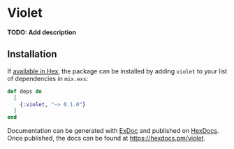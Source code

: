 # Violet

**TODO: Add description**

## Installation

If [available in Hex](https://hex.pm/docs/publish), the package can be installed
by adding `violet` to your list of dependencies in `mix.exs`:

```elixir
def deps do
  [
    {:violet, "~> 0.1.0"}
  ]
end
```

Documentation can be generated with [ExDoc](https://github.com/elixir-lang/ex_doc)
and published on [HexDocs](https://hexdocs.pm). Once published, the docs can
be found at <https://hexdocs.pm/violet>.

